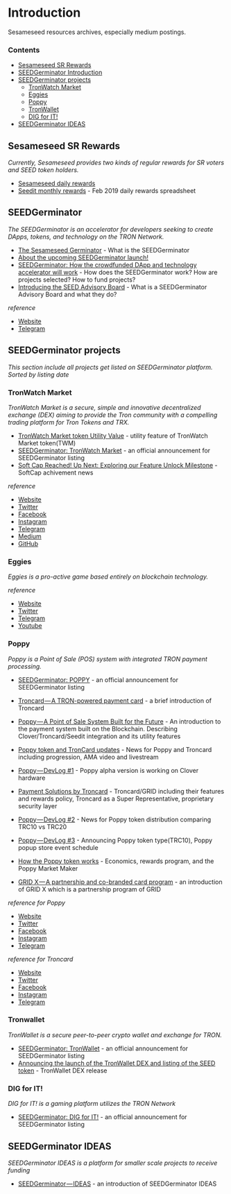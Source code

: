 # Introduction
Sesameseed resources archives, especially medium postings. 

### Contents

- [Sesameseed SR Rewards](#Sesameseed-SR-Rewards)
- [SEEDGerminator Introduction](#SEEDGerminator)
- [SEEDGerminator projects](#SEEDGerminator-projects)
    - [TronWatch Market](#TronWatch-Market)
    - [Eggies](#Eggies)
    - [Poppy](#Poppy)
    - [TronWallet](#TronWallet)
    - [DIG for IT!](#DIG-for-IT)
- [SEEDGerminator IDEAS](#SEEDGerminator-Ideas)

## Sesameseed SR Rewards

*Currently, Sesameseed provides two kinds of regular rewards for SR voters and SEED token holders.*

* [Sesameseed daily rewards](https://medium.com/sesameseedorg/seedit-rewards-update-ea591f58fe40)
* [Seedit monthly rewards](https://goo.gl/Q35CEw) - Feb 2019 daily rewards spreadsheet

## SEEDGerminator

*The SEEDGerminator is an accelerator for developers seeking to create DApps, tokens, and technology on the TRON Network.*

* [The Sesameseed Germinator](https://medium.com/sesameseedorg/the-sesameseed-germinator-888770327a26) - What is the SEEDGerminator
* [About the upcoming SEEDGerminator launch!](https://medium.com/sesameseedorg/about-the-upcoming-seedgerminator-launch-c418d946dda8)
* [SEEDGerminator: How the crowdfunded DApp and technology accelerator will work](https://medium.com/sesameseedorg/seedgerminator-how-the-crowdfunded-dapp-and-technology-accelerator-will-work-2e56a8c68d7a) - How does the SEEDGerminator work? How are projects selected? How to fund projects?
* [Introducing the SEED Advisory Board](https://medium.com/sesameseedorg/introducing-the-seed-advisory-board-440b8704341e) - What is a SEEDGerminator Advisory Board and what they do?

*reference*

* [Website](http://seedgerminator.sesameseed.org)
* [Telegram](https://t.me/SEEDGerminator)

## SEEDGerminator projects

*This section include all projects get listed on SEEDGerminator platform. Sorted by listing date* 

### TronWatch Market

*TronWatch Market is a secure, simple and innovative decentralized exchange (DEX) aiming to provide the Tron community with a compelling trading platform for Tron Tokens and TRX.*

* [TronWatch Market token Utility Value](https://medium.com/sesameseedorg/tronwatch-market-twm-utility-value-7a1cef10c4ff) - utility feature of TronWatch Market token(TWM)
* [SEEDGerminator: TronWatch Market](https://medium.com/sesameseedorg/seedgerminator-tronwatch-market-cb70a1d12259) - an official announcement for SEEDGerminator listing
* [Soft Cap Reached! Up Next: Exploring our Feature Unlock Milestone](https://medium.com/sesameseedorg/soft-cap-reached-up-next-exploring-our-feature-unlock-milestone-565d2f5394f9) - SoftCap achivement news

*reference*

* [Website](https://tronwatch.market/)
* [Twitter](https://twitter.com/tronwatch)
* [Facebook](https://www.facebook.com/tronwatch)
* [Instagram](https://www.instagram.com/TronWatch/)
* [Telegram](https://t.me/TronWatch)
* [Medium](https://medium.com/@TronWatch/)
* [GitHub](https://github.com/TronWatch/)

### Eggies

*Eggies is a pro-active game based entirely on blockchain technology.*

*reference*

* [Website](eggies.world)
* [Twitter](https://twitter.com/eggiesegg/)
* [Telegram](https://t.me/Eggiesworld)
* [Youtube](https://www.youtube.com/channel/UCR7D8sxZkdoFHLGHCbp6hUg)

### Poppy

*Poppy is a Point of Sale (POS) system with integrated TRON payment processing.*

* [SEEDGerminator: POPPY](https://medium.com/sesameseedorg/seedgerminator-poppy-fc222aefa57b) - an official announcement for SEEDGerminator listing

* [Troncard — A TRON-powered payment card](https://medium.com/sesameseedorg/troncard-a-tron-powered-payment-card-aa53ed6b4725) - a brief introduction of Troncard

* [Poppy — A Point of Sale System Built for the Future](https://medium.com/sesameseedorg/poppy-a-pos-system-built-for-the-future-7d43b14f6e58) - An introduction to the payment system built on the Blockchain. Describing Clover/Troncard/Seedit integration and its utility features

* [Poppy token and TronCard updates](https://medium.com/sesameseedorg/poppy-token-and-troncard-updates-8e092e2126e5) - News for Poppy and Troncard including progression, AMA video and livestream

* [Poppy — DevLog #1](https://medium.com/sesameseedorg/poppy-devlog-1-120943cc6f01) - Poppy alpha version is working on Clover hardware

* [Payment Solutions by Troncard](https://medium.com/sesameseedorg/payment-solutions-by-troncard-78aa0e5d3ac7) - Troncard/GRID including their features and rewards policy, Troncard as a Super Representative, proprietary security layer

* [Poppy — DevLog #2](https://medium.com/sesameseedorg/poppy-token-distribution-update-fbb8e3fe5e31) - News for Poppy token distribution comparing TRC10 vs TRC20

* [Poppy — DevLog #3](https://medium.com/sesameseedorg/poppy-devlog-3-ff52b64b0732) - Announcing Poppy token type(TRC10), Poppy popup store event schedule

* [How the Poppy token works](https://medium.com/sesameseedorg/how-the-poppy-token-works-140d0aac150c) - Economics, rewards program, and the Poppy Market Maker

* [GRID X — A partnership and co-branded card program](https://medium.com/sesameseedorg/grid-x-a-partnership-and-co-branded-card-program-b9f222c2d9e0) - an introduction of GRID X which is a partnership program of GRID

*reference for Poppy*

* [Website](https://poppypos.com/)
* [Twitter](https://twitter.com/PoppyPOS)
* [Facebook](https://www.facebook.com/PoppyPOSapp)
* [Instagram](https://www.instagram.com/Poppy_POS)
* [Telegram](t.me/PoppyPOS)

*reference for Troncard*

* [Website](https://troncard.io/)
* [Twitter](https://twitter.com/Troncard_io)
* [Facebook](https://www.facebook.com/troncard.io)
* [Instagram](http://instagram.com/troncard.io)
* [Telegram](https://t.me/troncard)

### Tronwallet

*TronWallet is a secure peer-to-peer crypto wallet and exchange for TRON.*

* [SEEDGerminator: TronWallet](https://medium.com/sesameseedorg/seedgerminator-tronwallet-3342b5c0d903) - an official announcement for SEEDGerminator listing
* [Announcing the launch of the TronWallet DEX and listing of the SEED token](https://medium.com/sesameseedorg/announcing-the-launch-of-the-tronwallet-dex-and-listing-of-the-seed-token-6ac2be3fb5ef) - TronWallet DEX release

### DIG for IT!

*DIG for IT! is a gaming platform utilizes the TRON Network*

* [SEEDGerminator: DIG for IT!](https://medium.com/sesameseedorg/seedgerminator-dig-for-it-3d51234b6d91) - an official announcement for SEEDGerminator listing


## SEEDGerminator IDEAS

*SEEDGerminator IDEAS is a platform for smaller scale projects to receive funding*

* [SEEDGerminator — IDEAS](https://medium.com/sesameseedorg/seedgerminator-ideas-d384f37731dd) - an introduction of SEEDGerminator IDEAS 
